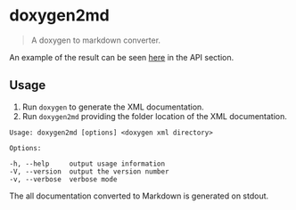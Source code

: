 # doxygen2md

> A doxygen to markdown converter.

An example of the result can be seen [here](https://pshampanier.gitbooks.io/libpqmxx/content/) 
in the API section.

## Usage

1. Run `doxygen` to generate the XML documentation.
2. Run `doxygen2md` providing the folder location of the XML documentation.  

  ```
  Usage: doxygen2md [options] <doxygen xml directory>

  Options:

  -h, --help     output usage information
  -V, --version  output the version number
  -v, --verbose  verbose mode
  ```

The all documentation converted to Markdown is generated on stdout.